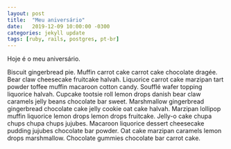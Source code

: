 ```yaml
---
layout: post
title:  "Meu aniversário"
date:   2019-12-09 10:00:00 -0300
categories: jekyll update
tags: [ruby, rails, postgres, pt-br]
---
```


<p>Hoje é o meu aniversário.</p>

<!--break-->

<p>Biscuit gingerbread pie. Muffin carrot cake carrot cake chocolate dragée. Bear claw cheesecake fruitcake halvah. Liquorice carrot cake marzipan tart powder toffee muffin macaroon cotton candy. Soufflé wafer topping liquorice halvah. Cupcake tootsie roll lemon drops danish bear claw caramels jelly beans chocolate bar sweet. Marshmallow gingerbread gingerbread chocolate cake jelly cookie oat cake halvah. Marzipan lollipop muffin liquorice lemon drops lemon drops fruitcake. Jelly-o cake chupa chups chupa chups jujubes. Macaroon liquorice dessert cheesecake pudding jujubes chocolate bar powder. Oat cake marzipan caramels lemon drops marshmallow. Chocolate gummies chocolate bar carrot cake.</p>
